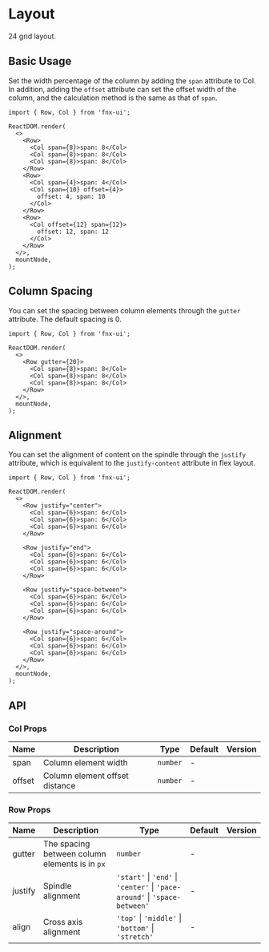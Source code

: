 # Layout

24 grid layout.

## Basic Usage

Set the width percentage of the column by adding the `span` attribute to Col. In addition, adding the `offset` attribute can set the offset width of the column, and the calculation method is the same as that of `span`.

```tsx
import { Row, Col } from 'fnx-ui';

ReactDOM.render(
  <>
    <Row>
      <Col span={8}>span: 8</Col>
      <Col span={8}>span: 8</Col>
      <Col span={8}>span: 8</Col>
    </Row>
    <Row>
      <Col span={4}>span: 4</Col>
      <Col span={10} offset={4}>
        offset: 4, span: 10
      </Col>
    </Row>
    <Row>
      <Col offset={12} span={12}>
        offset: 12, span: 12
      </Col>
    </Row>
  </>,
  mountNode,
);
```

## Column Spacing

You can set the spacing between column elements through the `gutter` attribute. The default spacing is 0.

```tsx
import { Row, Col } from 'fnx-ui';

ReactDOM.render(
  <>
    <Row gutter={20}>
      <Col span={8}>span: 8</Col>
      <Col span={8}>span: 8</Col>
      <Col span={8}>span: 8</Col>
    </Row>
  </>,
  mountNode,
);
```

## Alignment

You can set the alignment of content on the spindle through the `justify` attribute, which is equivalent to the `justify-content` attribute in flex layout.

```tsx
import { Row, Col } from 'fnx-ui';

ReactDOM.render(
  <>
    <Row justify="center">
      <Col span={6}>span: 6</Col>
      <Col span={6}>span: 6</Col>
      <Col span={6}>span: 6</Col>
    </Row>

    <Row justify="end">
      <Col span={6}>span: 6</Col>
      <Col span={6}>span: 6</Col>
      <Col span={6}>span: 6</Col>
    </Row>

    <Row justify="space-between">
      <Col span={6}>span: 6</Col>
      <Col span={6}>span: 6</Col>
      <Col span={6}>span: 6</Col>
    </Row>

    <Row justify="space-around">
      <Col span={6}>span: 6</Col>
      <Col span={6}>span: 6</Col>
      <Col span={6}>span: 6</Col>
    </Row>
  </>,
  mountNode,
);
```

## API

### Col Props

| Name   | Description                    | Type     | Default | Version |
| ------ | ------------------------------ | -------- | ------- | ------- |
| span   | Column element width           | `number` | -       |         |
| offset | Column element offset distance | `number` | -       |         |

### Row Props

| Name    | Description                                    | Type                                                                       | Default | Version |
| ------- | ---------------------------------------------- | -------------------------------------------------------------------------- | ------- | ------- |
| gutter  | The spacing between column elements is in `px` | `number`                                                                   | -       |         |
| justify | Spindle alignment                              | `'start'` \| `'end'` \| `'center'` \| `'pace-around'` \| `'space-between'` | -       |         |
| align   | Cross axis alignment                           | `'top'` \| `'middle'` \| `'bottom'` \| `'stretch'`                         | -       |         |
